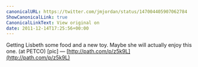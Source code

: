 ```yaml
---
canonicalURL: https://twitter.com/jmjordan/status/147004405907062784
ShowCanonicalLink: true
CanonicalLinkText: View original on
date: 2011-12-14T17:25:56+00:00
---
```

Getting Lisbeth some food and a new toy. Maybe she will actually enjoy this one. (at PETCO) [pic] — [http://path.com/p/z5k9L](http://path.com/p/z5k9L)